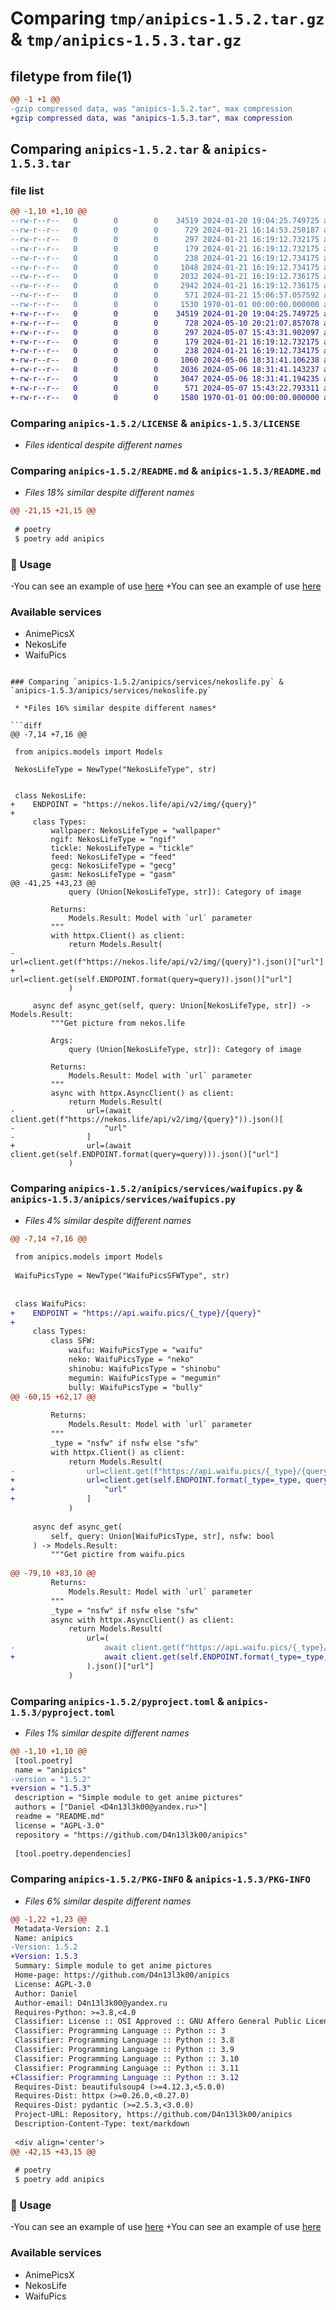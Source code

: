 # Comparing `tmp/anipics-1.5.2.tar.gz` & `tmp/anipics-1.5.3.tar.gz`

## filetype from file(1)

```diff
@@ -1 +1 @@
-gzip compressed data, was "anipics-1.5.2.tar", max compression
+gzip compressed data, was "anipics-1.5.3.tar", max compression
```

## Comparing `anipics-1.5.2.tar` & `anipics-1.5.3.tar`

### file list

```diff
@@ -1,10 +1,10 @@
--rw-r--r--   0        0        0    34519 2024-01-20 19:04:25.749725 anipics-1.5.2/LICENSE
--rw-r--r--   0        0        0      729 2024-01-21 16:14:53.250187 anipics-1.5.2/README.md
--rw-r--r--   0        0        0      297 2024-01-21 16:19:12.732175 anipics-1.5.2/anipics/__init__.py
--rw-r--r--   0        0        0      179 2024-01-21 16:19:12.732175 anipics-1.5.2/anipics/models.py
--rw-r--r--   0        0        0      238 2024-01-21 16:19:12.734175 anipics-1.5.2/anipics/services/__init__.py
--rw-r--r--   0        0        0     1048 2024-01-21 16:19:12.734175 anipics-1.5.2/anipics/services/animepicsx.py
--rw-r--r--   0        0        0     2032 2024-01-21 16:19:12.736175 anipics-1.5.2/anipics/services/nekoslife.py
--rw-r--r--   0        0        0     2942 2024-01-21 16:19:12.736175 anipics-1.5.2/anipics/services/waifupics.py
--rw-r--r--   0        0        0      571 2024-01-21 15:06:57.057592 anipics-1.5.2/pyproject.toml
--rw-r--r--   0        0        0     1530 1970-01-01 00:00:00.000000 anipics-1.5.2/PKG-INFO
+-rw-r--r--   0        0        0    34519 2024-01-20 19:04:25.749725 anipics-1.5.3/LICENSE
+-rw-r--r--   0        0        0      728 2024-05-10 20:21:07.857078 anipics-1.5.3/README.md
+-rw-r--r--   0        0        0      297 2024-05-07 15:43:31.902097 anipics-1.5.3/anipics/__init__.py
+-rw-r--r--   0        0        0      179 2024-01-21 16:19:12.732175 anipics-1.5.3/anipics/models.py
+-rw-r--r--   0        0        0      238 2024-01-21 16:19:12.734175 anipics-1.5.3/anipics/services/__init__.py
+-rw-r--r--   0        0        0     1060 2024-05-06 18:31:41.106238 anipics-1.5.3/anipics/services/animepicsx.py
+-rw-r--r--   0        0        0     2036 2024-05-06 18:31:41.143237 anipics-1.5.3/anipics/services/nekoslife.py
+-rw-r--r--   0        0        0     3047 2024-05-06 18:31:41.194235 anipics-1.5.3/anipics/services/waifupics.py
+-rw-r--r--   0        0        0      571 2024-05-07 15:43:22.793311 anipics-1.5.3/pyproject.toml
+-rw-r--r--   0        0        0     1580 1970-01-01 00:00:00.000000 anipics-1.5.3/PKG-INFO
```

### Comparing `anipics-1.5.2/LICENSE` & `anipics-1.5.3/LICENSE`

 * *Files identical despite different names*

### Comparing `anipics-1.5.2/README.md` & `anipics-1.5.3/README.md`

 * *Files 18% similar despite different names*

```diff
@@ -21,15 +21,15 @@
 
 # poetry
 $ poetry add anipics
 ```
 
 ### 🔑 Usage
 
-You can see an example of use [here](/examples/)
+You can see an example of use [here](/examples)
 
 ### Available services
 
 - AnimePicsX
 - NekosLife
 - WaifuPics
```

### Comparing `anipics-1.5.2/anipics/services/nekoslife.py` & `anipics-1.5.3/anipics/services/nekoslife.py`

 * *Files 16% similar despite different names*

```diff
@@ -7,14 +7,16 @@
 
 from anipics.models import Models
 
 NekosLifeType = NewType("NekosLifeType", str)
 
 
 class NekosLife:
+    ENDPOINT = "https://nekos.life/api/v2/img/{query}"
+
     class Types:
         wallpaper: NekosLifeType = "wallpaper"
         ngif: NekosLifeType = "ngif"
         tickle: NekosLifeType = "tickle"
         feed: NekosLifeType = "feed"
         gecg: NekosLifeType = "gecg"
         gasm: NekosLifeType = "gasm"
@@ -41,25 +43,23 @@
             query (Union[NekosLifeType, str]): Category of image
 
         Returns:
             Models.Result: Model with `url` parameter
         """
         with httpx.Client() as client:
             return Models.Result(
-                url=client.get(f"https://nekos.life/api/v2/img/{query}").json()["url"]
+                url=client.get(self.ENDPOINT.format(query=query)).json()["url"]
             )
 
     async def async_get(self, query: Union[NekosLifeType, str]) -> Models.Result:
         """Get picture from nekos.life
 
         Args:
             query (Union[NekosLifeType, str]): Category of image
 
         Returns:
             Models.Result: Model with `url` parameter
         """
         async with httpx.AsyncClient() as client:
             return Models.Result(
-                url=(await client.get(f"https://nekos.life/api/v2/img/{query}")).json()[
-                    "url"
-                ]
+                url=(await client.get(self.ENDPOINT.format(query=query))).json()["url"]
             )
```

### Comparing `anipics-1.5.2/anipics/services/waifupics.py` & `anipics-1.5.3/anipics/services/waifupics.py`

 * *Files 4% similar despite different names*

```diff
@@ -7,14 +7,16 @@
 
 from anipics.models import Models
 
 WaifuPicsType = NewType("WaifuPicsSFWType", str)
 
 
 class WaifuPics:
+    ENDPOINT = "https://api.waifu.pics/{_type}/{query}"
+
     class Types:
         class SFW:
             waifu: WaifuPicsType = "waifu"
             neko: WaifuPicsType = "neko"
             shinobu: WaifuPicsType = "shinobu"
             megumin: WaifuPicsType = "megumin"
             bully: WaifuPicsType = "bully"
@@ -60,15 +62,17 @@
 
         Returns:
             Models.Result: Model with `url` parameter
         """
         _type = "nsfw" if nsfw else "sfw"
         with httpx.Client() as client:
             return Models.Result(
-                url=client.get(f"https://api.waifu.pics/{_type}/{query}").json()["url"]
+                url=client.get(self.ENDPOINT.format(_type=_type, query=query)).json()[
+                    "url"
+                ]
             )
 
     async def async_get(
         self, query: Union[WaifuPicsType, str], nsfw: bool
     ) -> Models.Result:
         """Get pictire from waifu.pics
 
@@ -79,10 +83,10 @@
         Returns:
             Models.Result: Model with `url` parameter
         """
         _type = "nsfw" if nsfw else "sfw"
         async with httpx.AsyncClient() as client:
             return Models.Result(
                 url=(
-                    await client.get(f"https://api.waifu.pics/{_type}/{query}")
+                    await client.get(self.ENDPOINT.format(_type=_type, query=query))
                 ).json()["url"]
             )
```

### Comparing `anipics-1.5.2/pyproject.toml` & `anipics-1.5.3/pyproject.toml`

 * *Files 1% similar despite different names*

```diff
@@ -1,10 +1,10 @@
 [tool.poetry]
 name = "anipics"
-version = "1.5.2"
+version = "1.5.3"
 description = "Simple module to get anime pictures"
 authors = ["Daniel <D4n13l3k00@yandex.ru>"]
 readme = "README.md"
 license = "AGPL-3.0"
 repository = "https://github.com/D4n13l3k00/anipics"
 
 [tool.poetry.dependencies]
```

### Comparing `anipics-1.5.2/PKG-INFO` & `anipics-1.5.3/PKG-INFO`

 * *Files 6% similar despite different names*

```diff
@@ -1,22 +1,23 @@
 Metadata-Version: 2.1
 Name: anipics
-Version: 1.5.2
+Version: 1.5.3
 Summary: Simple module to get anime pictures
 Home-page: https://github.com/D4n13l3k00/anipics
 License: AGPL-3.0
 Author: Daniel
 Author-email: D4n13l3k00@yandex.ru
 Requires-Python: >=3.8,<4.0
 Classifier: License :: OSI Approved :: GNU Affero General Public License v3
 Classifier: Programming Language :: Python :: 3
 Classifier: Programming Language :: Python :: 3.8
 Classifier: Programming Language :: Python :: 3.9
 Classifier: Programming Language :: Python :: 3.10
 Classifier: Programming Language :: Python :: 3.11
+Classifier: Programming Language :: Python :: 3.12
 Requires-Dist: beautifulsoup4 (>=4.12.3,<5.0.0)
 Requires-Dist: httpx (>=0.26.0,<0.27.0)
 Requires-Dist: pydantic (>=2.5.3,<3.0.0)
 Project-URL: Repository, https://github.com/D4n13l3k00/anipics
 Description-Content-Type: text/markdown
 
 <div align='center'>
@@ -42,15 +43,15 @@
 
 # poetry
 $ poetry add anipics
 ```
 
 ### 🔑 Usage
 
-You can see an example of use [here](/examples/)
+You can see an example of use [here](/examples)
 
 ### Available services
 
 - AnimePicsX
 - NekosLife
 - WaifuPics
```

